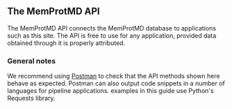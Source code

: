 ## The MemProtMD API
The MemProtMD API connects the MemProtMD database to applications such
as this site. The API is free to use for any application, provided data
obtained through it is properly attributed.

### General notes
We recommend using [Postman](https://www.getpostman.com/) to check that
the API methods shown here behave as expected. Postman can also output
code snippets in a number of languages for pipeline applications. examples
in this guide use Python's Requests library.